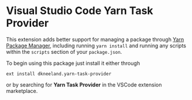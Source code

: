 
# Visual Studio Code Yarn Task Provider

This extension adds better support for managing a package through [Yarn Package Manager][1], including running `yarn install` and running any scripts within the `scripts` section of your `package.json`.

To begin using this package just install it either through
``` shell
ext install dkneeland.yarn-task-provider
```

or by searching for **Yarn Task Provider** in the VSCode extension marketplace.

[1]: https://yarnpkg.com/en/